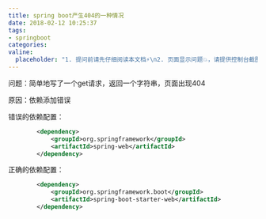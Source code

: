 ```yaml
---
title: spring boot产生404的一种情况
date: 2018-02-12 10:25:37
tags:
- springboot
categories:
valine:
  placeholder: "1. 提问前请先仔细阅读本文档⚡\n2. 页面显示问题💥，请提供控制台截图📸或者您的测试网址\n3. 其他任何报错💣，请提供详细描述和截图📸，祝食用愉快💪"
---
```


问题：简单地写了一个get请求，返回一个字符串，页面出现404



原因：依赖添加错误



错误的依赖配置：
```xml
		<dependency>
			<groupId>org.springframework</groupId>
			<artifactId>spring-web</artifactId>
		</dependency>
```

正确的依赖配置：
```xml
		<dependency>
			<groupId>org.springframework.boot</groupId>
			<artifactId>spring-boot-starter-web</artifactId>
		</dependency>
```

